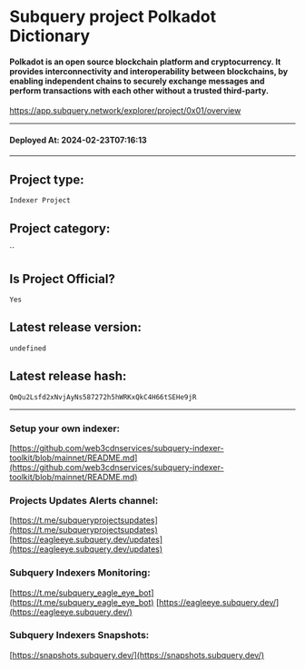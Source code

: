 # Subquery project Polkadot Dictionary
####  Polkadot is an open source blockchain platform and cryptocurrency. It provides interconnectivity and interoperability between blockchains, by enabling independent chains to securely exchange messages and perform transactions with each other without a trusted third-party.

https://app.subquery.network/explorer/project/0x01/overview
____
#### Deployed At: 2024-02-23T07:16:13
____

## Project type:
`Indexer Project`

## Project category:
``

## Is Project Official?
`Yes`

## Latest release version:
`undefined`

## Latest release hash:
`QmQu2Lsfd2xNvjAyNs587272h5hWRKxQkC4H66tSEHe9jR`



___
### Setup your own indexer:

[https://github.com/web3cdnservices/subquery-indexer-toolkit/blob/mainnet/README.md](https://github.com/web3cdnservices/subquery-indexer-toolkit/blob/mainnet/README.md)

### Projects Updates Alerts channel:

[https://t.me/subqueryprojectsupdates](https://t.me/subqueryprojectsupdates) [https://eagleeye.subquery.dev/updates](https://eagleeye.subquery.dev/updates)

### Subquery Indexers Monitoring:

[https://t.me/subquery_eagle_eye_bot](https://t.me/subquery_eagle_eye_bot) [https://eagleeye.subquery.dev/](https://eagleeye.subquery.dev/)


### Subquery Indexers Snapshots:

[https://snapshots.subquery.dev/](https://snapshots.subquery.dev/)
